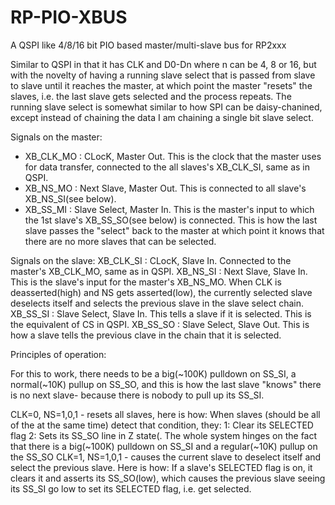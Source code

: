 # RP-PIO-XBUS
A QSPI like 4/8/16 bit PIO based master/multi-slave bus for RP2xxx

Similar to QSPI in that it has CLK and D0-Dn where n can be 4, 8 or 16, but with the novelty of having a running slave select that is passed from slave to slave until it reaches the master, at which point the master "resets" the slaves, i.e. the last slave gets selected and the process repeats. The running slave select is somewhat similar to how SPI can be daisy-chanined, except instead of chaining the data I am chaining a single bit slave select.

Signals on the master:
* XB_CLK_MO : CLocK, Master Out. This is the clock that the master uses for data transfer, connected to the all slaves's XB_CLK_SI, same as in QSPI.
* XB_NS_MO : Next Slave, Master Out. This is connected to all slave's XB_NS_SI(see below).
* XB_SS_MI : Slave Select, Master In. This is the master's input to which the 1st slave's XB_SS_SO(see below) is connected. This is how the last slave passes the "select" back to the master at which point it knows that there are no more slaves that can be selected.


Signals on the slave:
XB_CLK_SI : CLocK, Slave In. Connected to the master's XB_CLK_MO, same as in QSPI.
XB_NS_SI : Next Slave, Slave In. This is the slave's input for the master's XB_NS_MO. When CLK is deasserted(high) and NS gets asserted(low), the currently selected slave deselects itself and selects the previous slave in the slave select chain.
XB_SS_SI : Slave Select, Slave In. This tells a slave if it is selected. This is the equivalent of CS in QSPI.
XB_SS_SO : Slave Select, Slave Out. This is how a slave tells the previous clave in the chain that it is selected.

Principles of operation:

For this to work, there needs to be a big(~100K) pulldown on SS_SI, a normal(~10K) pullup on SS_SO, and this is how the last slave "knows" there is no next slave- because there is nobody to pull up its SS_SI.

CLK=0, NS=1,0,1 - resets all slaves, here is how:
                    When slaves (should be all of the at the same time) detect that condition, they:
                      1: Clear its SELECTED flag
                      2: Sets its SS_SO line in Z state(.
                    The whole system hinges on the fact that there is a big(~100K) pulldown on SS_SI and a regular(~10K) pullup on the SS_SO
CLK=1, NS=1,0,1 - causes the current slave to deselect itself and select the previous slave. Here is how:
                    If a slave's SELECTED flag is on, it clears it and asserts its SS_SO(low), which causes the previous slave seeing its SS_SI go low to set its SELECTED flag, i.e. get selected.
                    

